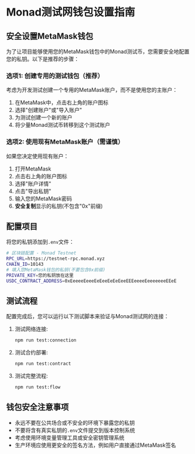# Monad测试网钱包设置指南

## 安全设置MetaMask钱包

为了让项目能够使用您的MetaMask钱包中的Monad测试币，您需要安全地配置您的私钥。以下是推荐的步骤：

### 选项1: 创建专用的测试钱包（推荐）

考虑为开发测试创建一个专用的MetaMask账户，而不是使用您的主账户：

1. 在MetaMask中，点击右上角的账户图标
2. 选择"创建账户"或"导入账户"
3. 为测试创建一个新的账户
4. 将少量Monad测试币转移到这个测试账户

### 选项2: 使用现有MetaMask账户（需谨慎）

如果您决定使用现有账户：

1. 打开MetaMask
2. 点击右上角的账户图标
3. 选择"账户详情"
4. 点击"导出私钥"
5. 输入您的MetaMask密码
6. **安全复制**显示的私钥(不包含"0x"前缀)

## 配置项目

将您的私钥添加到`.env`文件：

```bash
# 区块链配置 - Monad Testnet
RPC_URL=https://testnet-rpc.monad.xyz
CHAIN_ID=10143
# 填入您MetaMask钱包的私钥(不要包含0x前缀)
PRIVATE_KEY=您的私钥放在这里
USDC_CONTRACT_ADDRESS=0xEeeeeEeeeEeEeeEeEeEeeEEEeeeeEeeeeeeeEEeE
```

## 测试流程

配置完成后，您可以运行以下测试脚本来验证与Monad测试网的连接：

1. 测试网络连接:
   ```bash
   npm run test:connection
   ```

2. 测试合约部署:
   ```bash
   npm run test:contract
   ```

3. 测试完整流程:
   ```bash
   npm run test:flow
   ```

## 钱包安全注意事项

- 永远不要在公共场合或不安全的环境下暴露您的私钥
- 不要将含有真实私钥的`.env`文件提交到版本控制系统
- 考虑使用环境变量管理工具或安全密钥管理系统
- 生产环境应使用更安全的签名方法，例如用户直接通过MetaMask签名
